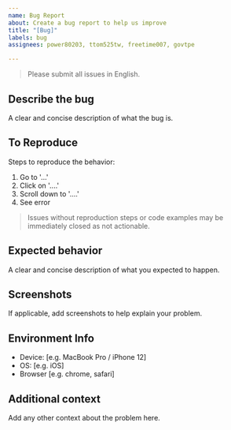 ```yaml
---
name: Bug Report
about: Create a bug report to help us improve
title: "[Bug]"
labels: bug
assignees: power80203, ttom525tw, freetime007, govtpe

---
```


> Please submit all issues in English.

## Describe the bug

A clear and concise description of what the bug is.

## To Reproduce

Steps to reproduce the behavior:

1. Go to '...'
2. Click on '....'
3. Scroll down to '....'
4. See error

> Issues without reproduction steps or code examples may be immediately closed as not actionable.

## Expected behavior

A clear and concise description of what you expected to happen.

## Screenshots

If applicable, add screenshots to help explain your problem.

## Environment Info

- Device: [e.g. MacBook Pro / iPhone 12]
- OS: [e.g. iOS]
- Browser [e.g. chrome, safari]

## Additional context

Add any other context about the problem here.
